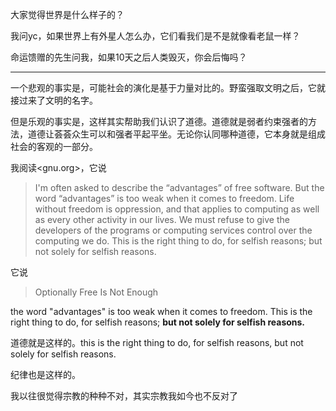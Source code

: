 大家觉得世界是什么样子的？

我问yc，如果世界上有外星人怎么办，它们看我们是不是就像看老鼠一样？

命运馈赠的先生问我，如果10天之后人类毁灭，你会后悔吗？

---

一个悲观的事实是，可能社会的演化是基于力量对比的。野蛮强取文明之后，它就接过来了文明的名字。

但是乐观的事实是，这样其实帮助我们认识了道德。道德就是弱者约束强者的方法，道德让荟荟众生可以和强者平起平坐。无论你认同哪种道德，它本身就是组成社会的客观的一部分。

我阅读<gnu.org>，它说

> I'm often asked to describe the “advantages” of free software. But the word “advantages” is too weak when it comes to freedom. Life without freedom is oppression, and that applies to computing as well as every other activity in our lives. We must refuse to give the developers of the programs or computing services control over the computing we do. This is the right thing to do, for selfish reasons; but not solely for selfish reasons.

它说

> Optionally Free Is Not Enough

the word "advantages" is too weak when it comes to freedom. This is the right thing to do, for selfish reasons; **but not solely for selfish reasons.**

道德就是这样的。this is the right thing to do, for selfish reasons, but not solely for selfish reasons.

纪律也是这样的。

我以往很觉得宗教的种种不对，其实宗教我如今也不反对了
<!--stackedit_data:
eyJoaXN0b3J5IjpbLTE2Mzc3NDEwMTgsLTQwNzE4OTcsMTAwMD
Q0Njk3N119
-->
